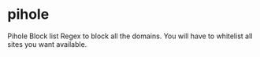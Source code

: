 # pihole
Pihole Block list
Regex to block all the domains. 
You will have to whitelist all sites you want available.
